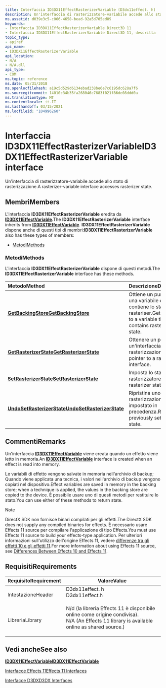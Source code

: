```yaml
---
title: Interfaccia ID3DX11EffectRasterizerVariable (D3dx11effect. h)
description: Un'interfaccia di rasterizzatore-variabile accede allo stato di rasterizzazione.
ms.assetid: d039e3c5-c066-4658-bead-92a5d705ed89
keywords:
- Interfaccia ID3DX11EffectRasterizerVariable Direct3D 11
- Interfaccia ID3DX11EffectRasterizerVariable Direct3D 11, descritta
topic_type:
- apiref
api_name:
- ID3DX11EffectRasterizerVariable
api_location:
- N/A
- N/A.dll
api_type:
- COM
ms.topic: reference
ms.date: 05/31/2018
ms.openlocfilehash: a19c5d529d6134ebad238be6e7c6195dc628a7f6
ms.sourcegitcommit: 14010c34b35fa268046c7683f021f86de08ddd0a
ms.translationtype: MT
ms.contentlocale: it-IT
ms.lasthandoff: 03/15/2021
ms.locfileid: "104996260"
---
```

# <a name="id3dx11effectrasterizervariable-interface"></a><span data-ttu-id="6ba72-105">Interfaccia ID3DX11EffectRasterizerVariable</span><span class="sxs-lookup"><span data-stu-id="6ba72-105">ID3DX11EffectRasterizerVariable interface</span></span>

<span data-ttu-id="6ba72-106">Un'interfaccia di rasterizzatore-variabile accede allo stato di rasterizzazione.</span><span class="sxs-lookup"><span data-stu-id="6ba72-106">A rasterizer-variable interface accesses rasterizer state.</span></span>

## <a name="members"></a><span data-ttu-id="6ba72-107">Membri</span><span class="sxs-lookup"><span data-stu-id="6ba72-107">Members</span></span>

<span data-ttu-id="6ba72-108">L'interfaccia **ID3DX11EffectRasterizerVariable** eredita da [**ID3DX11EffectVariable**](id3dx11effectvariable.md).</span><span class="sxs-lookup"><span data-stu-id="6ba72-108">The **ID3DX11EffectRasterizerVariable** interface inherits from [**ID3DX11EffectVariable**](id3dx11effectvariable.md).</span></span> <span data-ttu-id="6ba72-109">**ID3DX11EffectRasterizerVariable** dispone anche di questi tipi di membri:</span><span class="sxs-lookup"><span data-stu-id="6ba72-109">**ID3DX11EffectRasterizerVariable** also has these types of members:</span></span>

-   [<span data-ttu-id="6ba72-110">Metodi</span><span class="sxs-lookup"><span data-stu-id="6ba72-110">Methods</span></span>](#methods)

### <a name="methods"></a><span data-ttu-id="6ba72-111">Metodi</span><span class="sxs-lookup"><span data-stu-id="6ba72-111">Methods</span></span>

<span data-ttu-id="6ba72-112">L'interfaccia **ID3DX11EffectRasterizerVariable** dispone di questi metodi.</span><span class="sxs-lookup"><span data-stu-id="6ba72-112">The **ID3DX11EffectRasterizerVariable** interface has these methods.</span></span>



| <span data-ttu-id="6ba72-113">Metodo</span><span class="sxs-lookup"><span data-stu-id="6ba72-113">Method</span></span>                                                                                   | <span data-ttu-id="6ba72-114">Descrizione</span><span class="sxs-lookup"><span data-stu-id="6ba72-114">Description</span></span>                                                            |
|:-----------------------------------------------------------------------------------------|:-----------------------------------------------------------------------|
| [<span data-ttu-id="6ba72-115">**GetBackingStore**</span><span class="sxs-lookup"><span data-stu-id="6ba72-115">**GetBackingStore**</span></span>](id3dx11effectrasterizervariable-getbackingstore.md)               | <span data-ttu-id="6ba72-116">Ottiene un puntatore a una variabile che contiene lo stato rasteriser.</span><span class="sxs-lookup"><span data-stu-id="6ba72-116">Get a pointer to a variable that contains rasteriser state.</span></span><br/> |
| [<span data-ttu-id="6ba72-117">**GetRasterizerState**</span><span class="sxs-lookup"><span data-stu-id="6ba72-117">**GetRasterizerState**</span></span>](id3dx11effectrasterizervariable-getrasterizerstate.md)         | <span data-ttu-id="6ba72-118">Ottenere un puntatore a un'interfaccia di rasterizzazione.</span><span class="sxs-lookup"><span data-stu-id="6ba72-118">Get a pointer to a rasterizer interface.</span></span><br/>                    |
| [<span data-ttu-id="6ba72-119">**SetRasterizerState**</span><span class="sxs-lookup"><span data-stu-id="6ba72-119">**SetRasterizerState**</span></span>](id3dx11effectrasterizervariable-setrasterizerstate.md)         | <span data-ttu-id="6ba72-120">Imposta lo stato del rasterizzatore.</span><span class="sxs-lookup"><span data-stu-id="6ba72-120">Sets the rasterizer state.</span></span><br/>                                  |
| [<span data-ttu-id="6ba72-121">**UndoSetRasterizerState**</span><span class="sxs-lookup"><span data-stu-id="6ba72-121">**UndoSetRasterizerState**</span></span>](id3dx11effectrasterizervariable-undosetrasterizerstate.md) | <span data-ttu-id="6ba72-122">Ripristina uno stato di rasterizzazione impostato in precedenza.</span><span class="sxs-lookup"><span data-stu-id="6ba72-122">Reverts a previously set rasterizer state.</span></span><br/>                  |



 

## <a name="remarks"></a><span data-ttu-id="6ba72-123">Commenti</span><span class="sxs-lookup"><span data-stu-id="6ba72-123">Remarks</span></span>

<span data-ttu-id="6ba72-124">Un'interfaccia [**ID3DX11EffectVariable**](id3dx11effectvariable.md) viene creata quando un effetto viene letto in memoria.</span><span class="sxs-lookup"><span data-stu-id="6ba72-124">An [**ID3DX11EffectVariable**](id3dx11effectvariable.md) interface is created when an effect is read into memory.</span></span>

<span data-ttu-id="6ba72-125">Le variabili di effetto vengono salvate in memoria nell'archivio di backup; Quando viene applicata una tecnica, i valori nell'archivio di backup vengono copiati nel dispositivo.</span><span class="sxs-lookup"><span data-stu-id="6ba72-125">Effect variables are saved in memory in the backing store; when a technique is applied, the values in the backing store are copied to the device.</span></span> <span data-ttu-id="6ba72-126">È possibile usare uno di questi metodi per restituire lo stato.</span><span class="sxs-lookup"><span data-stu-id="6ba72-126">You can use either of these methods to return state.</span></span>

> [!Note]  
> <span data-ttu-id="6ba72-127">DirectX SDK non fornisce binari compilati per gli effetti.</span><span class="sxs-lookup"><span data-stu-id="6ba72-127">The DirectX SDK does not supply any compiled binaries for effects.</span></span> <span data-ttu-id="6ba72-128">È necessario usare Effects 11 source per compilare l'applicazione di tipo Effects.</span><span class="sxs-lookup"><span data-stu-id="6ba72-128">You must use Effects 11 source to build your effects-type application.</span></span> <span data-ttu-id="6ba72-129">Per ulteriori informazioni sull'utilizzo dell'origine Effects 11, vedere [differenze tra gli effetti 10 e gli effetti 11](d3d11-graphics-programming-guide-effects-differences.md).</span><span class="sxs-lookup"><span data-stu-id="6ba72-129">For more information about using Effects 11 source, see [Differences Between Effects 10 and Effects 11](d3d11-graphics-programming-guide-effects-differences.md).</span></span>

 

## <a name="requirements"></a><span data-ttu-id="6ba72-130">Requisiti</span><span class="sxs-lookup"><span data-stu-id="6ba72-130">Requirements</span></span>



| <span data-ttu-id="6ba72-131">Requisito</span><span class="sxs-lookup"><span data-stu-id="6ba72-131">Requirement</span></span> | <span data-ttu-id="6ba72-132">Valore</span><span class="sxs-lookup"><span data-stu-id="6ba72-132">Value</span></span> |
|--------------------|----------------------------------------------------------------------------------------------------------------------------------------------|
| <span data-ttu-id="6ba72-133">Intestazione</span><span class="sxs-lookup"><span data-stu-id="6ba72-133">Header</span></span><br/>  | <dl> <span data-ttu-id="6ba72-134"><dt>D3dx11effect. h</dt></span><span class="sxs-lookup"><span data-stu-id="6ba72-134"><dt>D3dx11effect.h</dt></span></span> </dl>                                                    |
| <span data-ttu-id="6ba72-135">Libreria</span><span class="sxs-lookup"><span data-stu-id="6ba72-135">Library</span></span><br/> | <dl> <span data-ttu-id="6ba72-136"><dt>N/d (la libreria Effects 11 è disponibile online come origine condivisa).</dt></span><span class="sxs-lookup"><span data-stu-id="6ba72-136"><dt>N/A (An Effects 11 library is available online as shared source.)</dt></span></span> </dl> |



## <a name="see-also"></a><span data-ttu-id="6ba72-137">Vedi anche</span><span class="sxs-lookup"><span data-stu-id="6ba72-137">See also</span></span>

<dl> <dt>

[<span data-ttu-id="6ba72-138">**ID3DX11EffectVariable**</span><span class="sxs-lookup"><span data-stu-id="6ba72-138">**ID3DX11EffectVariable**</span></span>](id3dx11effectvariable.md)
</dt> <dt>

[<span data-ttu-id="6ba72-139">Interfacce Effects 11</span><span class="sxs-lookup"><span data-stu-id="6ba72-139">Effects 11 Interfaces</span></span>](d3d11-graphics-reference-effects11-interfaces.md)
</dt> <dt>

[<span data-ttu-id="6ba72-140">Interfacce D3DX</span><span class="sxs-lookup"><span data-stu-id="6ba72-140">D3DX Interfaces</span></span>](d3d11-graphics-reference-d3dx11-interfaces.md)
</dt> </dl>

 

 





